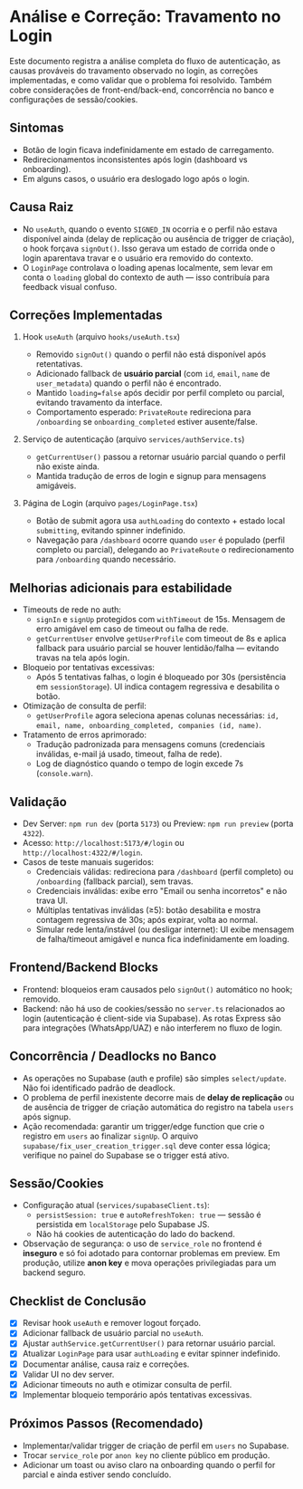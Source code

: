 # Análise e Correção: Travamento no Login

Este documento registra a análise completa do fluxo de autenticação, as causas prováveis do travamento observado no login, as correções implementadas, e como validar que o problema foi resolvido. Também cobre considerações de front-end/back-end, concorrência no banco e configurações de sessão/cookies.

## Sintomas
- Botão de login ficava indefinidamente em estado de carregamento.
- Redirecionamentos inconsistentes após login (dashboard vs onboarding).
- Em alguns casos, o usuário era deslogado logo após o login.

## Causa Raiz
- No `useAuth`, quando o evento `SIGNED_IN` ocorria e o perfil não estava disponível ainda (delay de replicação ou ausência de trigger de criação), o hook forçava `signOut()`. Isso gerava um estado de corrida onde o login aparentava travar e o usuário era removido do contexto.
- O `LoginPage` controlava o loading apenas localmente, sem levar em conta o `loading` global do contexto de auth — isso contribuía para feedback visual confuso.

## Correções Implementadas
1. Hook `useAuth` (arquivo `hooks/useAuth.tsx`)
   - Removido `signOut()` quando o perfil não está disponível após retentativas.
   - Adicionado fallback de **usuário parcial** (com `id`, `email`, `name` de `user_metadata`) quando o perfil não é encontrado.
   - Mantido `loading=false` após decidir por perfil completo ou parcial, evitando travamento da interface.
   - Comportamento esperado: `PrivateRoute` redireciona para `/onboarding` se `onboarding_completed` estiver ausente/false.

2. Serviço de autenticação (arquivo `services/authService.ts`)
   - `getCurrentUser()` passou a retornar usuário parcial quando o perfil não existe ainda.
   - Mantida tradução de erros de login e signup para mensagens amigáveis.

3. Página de Login (arquivo `pages/LoginPage.tsx`)
   - Botão de submit agora usa `authLoading` do contexto + estado local `submitting`, evitando spinner indefinido.
   - Navegação para `/dashboard` ocorre quando `user` é populado (perfil completo ou parcial), delegando ao `PrivateRoute` o redirecionamento para `/onboarding` quando necessário.

## Melhorias adicionais para estabilidade
- Timeouts de rede no auth:
  - `signIn` e `signUp` protegidos com `withTimeout` de 15s. Mensagem de erro amigável em caso de timeout ou falha de rede.
  - `getCurrentUser` envolve `getUserProfile` com timeout de 8s e aplica fallback para usuário parcial se houver lentidão/falha — evitando travas na tela após login.
- Bloqueio por tentativas excessivas:
  - Após 5 tentativas falhas, o login é bloqueado por 30s (persistência em `sessionStorage`). UI indica contagem regressiva e desabilita o botão.
- Otimização de consulta de perfil:
  - `getUserProfile` agora seleciona apenas colunas necessárias: `id, email, name, onboarding_completed, companies (id, name)`.
- Tratamento de erros aprimorado:
  - Tradução padronizada para mensagens comuns (credenciais inválidas, e-mail já usado, timeout, falha de rede).
  - Log de diagnóstico quando o tempo de login excede 7s (`console.warn`).

## Validação
- Dev Server: `npm run dev` (porta `5173`) ou Preview: `npm run preview` (porta `4322`).
- Acesso: `http://localhost:5173/#/login` ou `http://localhost:4322/#/login`.
- Casos de teste manuais sugeridos:
  - Credenciais válidas: redireciona para `/dashboard` (perfil completo) ou `/onboarding` (fallback parcial), sem travas.
  - Credenciais inválidas: exibe erro "Email ou senha incorretos" e não trava UI.
  - Múltiplas tentativas inválidas (≥5): botão desabilita e mostra contagem regressiva de 30s; após expirar, volta ao normal.
  - Simular rede lenta/instável (ou desligar internet): UI exibe mensagem de falha/timeout amigável e nunca fica indefinidamente em loading.

## Frontend/Backend Blocks
- Frontend: bloqueios eram causados pelo `signOut()` automático no hook; removido.
- Backend: não há uso de cookies/sessão no `server.ts` relacionados ao login (autenticação é client-side via Supabase). As rotas Express são para integrações (WhatsApp/UAZ) e não interferem no fluxo de login.

## Concorrência / Deadlocks no Banco
- As operações no Supabase (auth e profile) são simples `select/update`. Não foi identificado padrão de deadlock.
- O problema de perfil inexistente decorre mais de **delay de replicação** ou de ausência de trigger de criação automática do registro na tabela `users` após signup.
- Ação recomendada: garantir um trigger/edge function que crie o registro em `users` ao finalizar `signUp`. O arquivo `supabase/fix_user_creation_trigger.sql` deve conter essa lógica; verifique no painel do Supabase se o trigger está ativo.

## Sessão/Cookies
- Configuração atual (`services/supabaseClient.ts`):
  - `persistSession: true` e `autoRefreshToken: true` — sessão é persistida em `localStorage` pelo Supabase JS.
  - Não há cookies de autenticação do lado do backend.
- Observação de segurança: o uso de `service_role` no frontend é **inseguro** e só foi adotado para contornar problemas em preview. Em produção, utilize **anon key** e mova operações privilegiadas para um backend seguro.

## Checklist de Conclusão
- [x] Revisar hook `useAuth` e remover logout forçado.
- [x] Adicionar fallback de usuário parcial no `useAuth`.
- [x] Ajustar `authService.getCurrentUser()` para retornar usuário parcial.
- [x] Atualizar `LoginPage` para usar `authLoading` e evitar spinner indefinido.
- [x] Documentar análise, causa raiz e correções.
- [x] Validar UI no dev server.
- [x] Adicionar timeouts no auth e otimizar consulta de perfil.
- [x] Implementar bloqueio temporário após tentativas excessivas.

## Próximos Passos (Recomendado)
- Implementar/validar trigger de criação de perfil em `users` no Supabase.
- Trocar `service_role` por `anon key` no cliente público em produção.
- Adicionar um toast ou aviso claro na onboarding quando o perfil for parcial e ainda estiver sendo concluído.